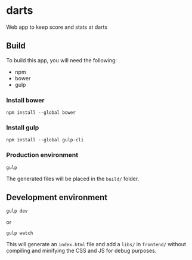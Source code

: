 # darts
Web app to keep score and stats at darts

## Build

To build this app, you will need the following:
- npm
- bower
- gulp

### Install bower
```
npm install --global bower
```

### Install gulp
```
npm install --global gulp-cli
```

### Production environment
```
gulp
```

The generated files will be placed in the `build/` folder.

## Development environment
```
gulp dev
```
or
```
gulp watch
```

This will generate an `index.html` file and add a `libs/` in `frontend/` without compiling and minifying the CSS and JS for debug purposes.
